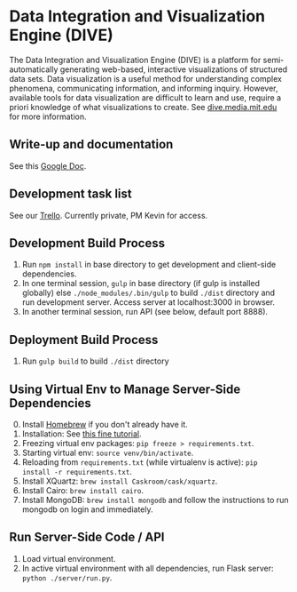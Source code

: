Data Integration and Visualization Engine (DIVE)
=================================================
The Data Integration and Visualization Engine (DIVE) is a platform for semi-automatically generating web-based, interactive visualizations of structured data sets. Data visualization is a useful method for understanding complex phenomena, communicating information, and informing inquiry. However, available tools for data visualization are difficult to learn and use, require a priori knowledge of what visualizations to create. See [dive.media.mit.edu](http://dive.media.mit.edu) for more information.

Write-up and documentation
---------
See this [Google Doc](https://docs.google.com/document/d/1J_wwbELz9l_KOoB6xRpUASH1eAzaZpHSRQvMJ_4sJgI/edit?usp=sharing).

Development task list
---------
See our [Trello](https://trello.com/b/yKWRcTqT). Currently private, PM Kevin for access.

Development Build Process
---------
1. Run `npm install` in base directory to get development and client-side dependencies.
2. In one terminal session, `gulp` in base directory (if gulp is installed globally) else `./node_modules/.bin/gulp` to build `./dist` directory and run development server. Access server at localhost:3000 in browser.
3. In another terminal session, run API (see below, default port 8888).

Deployment Build Process
---------
1. Run `gulp build` to build `./dist` directory

Using Virtual Env to Manage Server-Side Dependencies
---------
0. Install [Homebrew](http://brew.sh/) if you don't already have it.
1. Installation: See [this fine tutorial](http://simononsoftware.com/virtualenv-tutorial/).
2. Freezing virtual env packages: `pip freeze > requirements.txt`.
3. Starting virtual env: `source venv/bin/activate`.
4. Reloading from `requirements.txt` (while virtualenv is active): `pip install -r requirements.txt`.
4. Install XQuartz: `brew install Caskroom/cask/xquartz`.
5. Install Cairo: `brew install cairo`.
6. Install MongoDB: `brew install mongodb` and follow the instructions to run mongodb on login and immediately.

Run Server-Side Code / API
---------
1. Load virtual environment.
2. In active virtual environment with all dependencies, run Flask server: `python ./server/run.py`.
